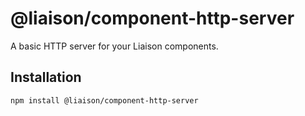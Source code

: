 # @liaison/component-http-server

A basic HTTP server for your Liaison components.

## Installation

```
npm install @liaison/component-http-server
```
